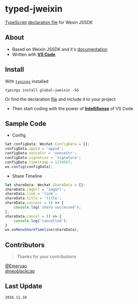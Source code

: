 # typed-jweixin
[TypeScript](http://www.typescriptlang.org/index.html) [declaration file](http://www.typescriptlang.org/docs/handbook/writing-declaration-files.html) for Wexin JSSDK

## About
* Based on Weixin JSSDK and it's [documentation](http://mp.weixin.qq.com/wiki/7/aaa137b55fb2e0456bf8dd9148dd613f.html)
* Written with **[VS Code](https://code.visualstudio.com/)**

## Install
With [`typings`](https://github.com/typings/typings) installed
```batch
typings install global~jweixin -SG
```
Or find the declaration [file](./jweixin.d.ts) and include it to your project

* Then start coding with the power of **[IntelliSense](https://code.visualstudio.com/#meet-intellisense)** of VS Code

## Sample Code
* Config
```typescript
let configData: Wechat.ConfigData = {};
configData.appId = 'appid';
configData.nonceStr = 'nonceStr';
configData.signature = 'signature';
configData.timestamp = 1234567;
wx.config(configData);
```
* Share Timeline
```typescript
let shareData: Wechat.ShareData = {};
shareData.imgUrl = 'imgUrl';
shareData.link = 'link';
shareData.title = 'title';
shareData.success = () => {
    console.log('share successed');
};
shareData.cancel = () => {
    console.log('cancelled');
}
wx.onMenuShareTimeline(shareData);
```

## Contributors
> Thanks for your contributions

[@Emeryao](https://github.com/Emeryao)  
[@neoblackcap](https://github.com/neoblackcap)

## Last Update
`2016.11.10`
